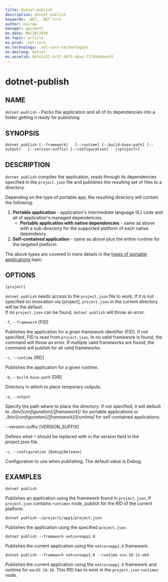 ```yaml
---
title: dotnet-publish
description: dotnet-publish
keywords: .NET, .NET Core
author: mairaw
manager: wpickett
ms.date: 06/20/2016
ms.topic: article
ms.prod: .net-core
ms.technology: .net-core-technologies
ms.devlang: dotnet
ms.assetid: 8a7e1c52-5c57-4bf5-abad-727450ebeefd
---
```


dotnet-publish
==============

## NAME

`dotnet-publish` - Packs the application and all of its dependencies into a folder getting it ready for publishing

## SYNOPSIS

`dotnet publish [--framework]  
    [--runtime] [--build-base-path] [--output]  
    [--version-suffix] [--configuration]  
    [<project>]`  

## DESCRIPTION

`dotnet publish` compiles the application, reads through its dependencies specified in the `project.json` file and publishes the resulting set of files to a directory. 

Depending on the type of portable app, the resulting directory will contain the following:

1. **Portable application** - application's intermediate language (IL) code and all of application's managed dependencies.
    * **Portable application with native dependencies** - same as above with a sub-directory for the supported platform of each native
    dependency. 
2. **Self-contained application** - same as above plus the entire runtime for the targeted platform.

The above types are covered in more details in the [types of portable applications](../../app-types.md) topic. 

## OPTIONS

`[project]` 
    
`dotnet publish` needs access to the `project.json` file to work. If it is not specified on invocation via [project], `project.json` in the current directory will be the default.     
If no `project.json` can be found, `dotnet publish` will throw an error. 

`-f`, `--framework` [FID]

Publishes the application for a given framework identifier (FID). If not specified, FID is read from `project.json`. In no valid framework is found, the command will throw an error. If multiple valid frameworks are found, the command will publish for all valid frameworks. 


`-r`, `--runtime` [RID]

Publishes the application for a given runtime. 

`-b`, `--build-base-path` [DIR]

Directory in which to place temporary outputs.

`-o`, `--output`

Specify the path where to place the directory. If not specified, it will default to _./bin/[configuration]/[framework]/_ 
for portable applications or _./bin/[configuration]/[framework]/[runtime]_ for self-contained applications.

--version-suffix [VERSION_SUFFIX]

Defines what `*` should be replaced with in the version field in the project.json file.

`-c`, `--configuration [Debug|Release]`

Configuration to use when publishing. The default value is Debug.

## EXAMPLES

`dotnet publish`

Publishes an application using the framework found in `project.json`. If `project.json` contains `runtimes` node, publish for the RID of the current platform.

`dotnet publish ~/projects/app1/project.json`
    
Publishes the application using the specified `project.json`.
	
`dotnet publish --framework netcoreapp1.0`
    
Publishes the current application using the `netcoreapp1.0` framework.
	
`dotnet publish --framework netcoreapp1.0 --runtime osx.10.11-x64`
    
Publishes the current application using the `netcoreapp1.0` framework and runtime for `macOS 10.10`. This RID has to 
exist in the `project.json` `runtimes` node.
